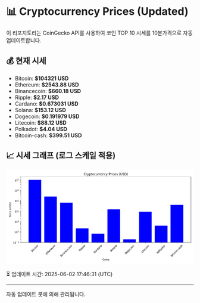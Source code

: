 
# 📊 Cryptocurrency Prices (Updated)

이 리포지토리는 CoinGecko API를 사용하여 코인 TOP 10 시세를 10분가격으로 자동 업데이트합니다.

## 💰 현재 시세
- Bitcoin: **$104321 USD**
- Ethereum: **$2543.88 USD**
- Binancecoin: **$660.18 USD**
- Ripple: **$2.17 USD**
- Cardano: **$0.673031 USD**
- Solana: **$153.12 USD**
- Dogecoin: **$0.191979 USD**
- Litecoin: **$88.12 USD**
- Polkadot: **$4.04 USD**
- Bitcoin-cash: **$399.51 USD**

## 📈 시세 그래프 (로그 스케일 적용)
![Crypto Prices](crypto_prices.png)

⏳ 업데이트 시간: 2025-06-02 17:46:31 (UTC)

---
자동 업데이트 봇에 의해 관리됩니다.
